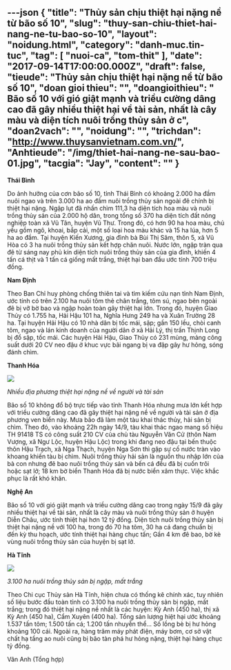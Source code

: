 ---json
{
    "title": "Thủy sản chịu thiệt hại nặng nề từ bão số 10",
    "slug": "thuy-san-chiu-thiet-hai-nang-ne-tu-bao-so-10",
    "layout": "noidung.html",
    "category": "danh-muc.tin-tuc",
    "tag": [
        "nuoi-ca",
        "tom-thit"
    ],
    "date": "2017-09-14T17:00:00.000Z",
    "draft": false,
    "tieude": "Thủy sản chịu thiệt hại nặng nề từ bão số 10",
    "doan gioi thieu": "",
    "doangioithieu": " Bão số 10 với gió giật mạnh và triều cường dâng cao đã gây nhiều thiệt hại về tài sản, nhất là cây màu và diện tích nuôi trồng thủy sản ở c",
    "doan2vach": "",
    "noidung": "",
    "trichdan": "http://www.thuysanvietnam.com.vn/",
    "Anhtieude": "/img/thiet-hai-nang-ne-sau-bao-01.jpg",
    "tacgia": "Jay",
    "__content__": ""
}
---
<p><span style="font-size:14px"><strong>Thái Bình</strong></span></p>

<p><span style="font-size:14px">Do ảnh hưởng của cơn bão s&ocirc;́ 10, tỉnh Thái Bình có khoảng 2.000 ha đầm nu&ocirc;i ngao v&agrave; tr&ecirc;n 3.000 ha ao đầm nu&ocirc;i trồng thủy sản ngo&agrave;i đ&ecirc; ch&iacute;nh bị thiệt hại nặng. Ngập lụt đ&atilde; nhấn ch&igrave;m 111,3 ha diện t&iacute;ch hoa m&agrave;u v&agrave; nu&ocirc;i trồng thủy sản của 2.000 hộ d&acirc;n, trong tổng số 370 ha diện t&iacute;ch đất n&ocirc;ng nghiệp to&agrave;n x&atilde; Vũ T&acirc;n, huy&ecirc;̣n Vũ Thư. Trong đ&oacute;, c&oacute; hơn 90 ha hoa m&agrave;u, chủ yếu gồm ng&ocirc;, khoai, bắp cải, một số loại hoa m&agrave;u kh&aacute;c v&agrave; 15 ha l&uacute;a, hơn 5 ha ao đầm. Tại huy&ecirc;̣n Ki&ecirc;́n Xương, gia đ&igrave;nh b&agrave; B&ugrave;i Thị S&acirc;m, th&ocirc;n 5, x&atilde; Vũ H&ograve;a c&oacute; 3 ha nu&ocirc;i trồng thủy sản kết hợp chăn nu&ocirc;i. Nước lớn, ngập tr&agrave;n qua đ&ecirc; từ s&aacute;ng nay phủ k&iacute;n diện t&iacute;ch nu&ocirc;i trồng thủy sản của gia đ&igrave;nh, khiến 4 tấn c&aacute; thịt v&agrave; 1 tấn c&aacute; giống mất trắng, thiệt hại ban đầu ước t&iacute;nh 700 triệu đồng.</span></p>

<p><span style="font-size:14px"><strong>Nam Định</strong></span></p>

<p><span style="font-size:14px">Theo Ban Chỉ huy ph&ograve;ng chống thi&ecirc;n tai v&agrave; t&igrave;m kiếm cứu nạn tỉnh Nam Định, ước t&iacute;nh c&oacute; tr&ecirc;n 2.100 ha nu&ocirc;i t&ocirc;m thẻ ch&acirc;n trắng, t&ocirc;m s&uacute;, ngao b&ecirc;n ngo&agrave;i đ&ecirc; bị vỡ bờ bao v&agrave; ngập ho&agrave;n to&agrave;n g&acirc;y thiệt hại lớn. Trong đ&oacute;, huyện Giao Thủy c&oacute; 1.755 ha, Hải Hậu 101 ha, Nghĩa Hưng 249 ha v&agrave; Xu&acirc;n Trường 28 ha. Tại huyện Hải Hậu c&oacute; 10 nh&agrave; d&acirc;n bị tốc m&aacute;i, sập; gần 150 lều, ch&ograve;i canh t&ocirc;m, ngao v&agrave; l&aacute;n kinh doanh của người d&acirc;n ở x&atilde; Hải L&yacute;, thị trấn Thịnh Long bị đổ sập, tốc m&aacute;i. C&aacute;c huyện Hải Hậu, Giao Thủy c&oacute; 231 mủng, mảng c&ocirc;ng suất dưới 20 CV neo đậu ở khuc vực b&atilde;i ngang bị va đập g&acirc;y hư hỏng, s&oacute;ng đ&aacute;nh ch&igrave;m.</span></p>

<p><span style="font-size:14px"><strong>Thanh Hóa</strong></span></p>

<p><span style="font-size:14px"><strong><img src="http://www.thuysanvietnam.com.vn/uploads/article2/baiviet/moitruong/thiet-hai-nang-ne-sau-bao-03.jpg" /></strong></span></p>

<p><span style="font-size:14px"><em>Nhiều địa phương&nbsp;thiệt hại nặng nề về người v&agrave; t&agrave;i sản</em></span></p>

<p><span style="font-size:14px">B&atilde;o số 10 kh&ocirc;ng đổ bộ trực tiếp v&agrave;o tỉnh Thanh H&oacute;a nhưng mưa lớn kết hợp với triều cường d&acirc;ng cao đ&atilde; g&acirc;y thiệt hại nặng nề về người v&agrave; t&agrave;i sản ở địa phương ven biển n&agrave;y. Mưa b&atilde;o đ&atilde; l&agrave;m một t&agrave;u khai th&aacute;c thủy, hải sản bị ch&igrave;m. Theo đ&oacute;, v&agrave;o khoảng 22h ng&agrave;y 14/9, t&agrave;u khai th&aacute;c ngao mang số hiệu TH 91418 TS c&oacute; c&ocirc;ng suất 210 CV của chủ t&agrave;u Nguyễn Văn Cử (th&ocirc;n Nam Vượng, x&atilde; Ngư Lộc, huyện Hậu Lộc) trong khi đang neo đậu tại bến thuộc th&ocirc;n Hậu Trạch, x&atilde; Nga Thạch, huyện Nga Sơn th&igrave; gặp sự cố nước tr&agrave;n v&agrave;o khoang khiến t&agrave;u bị ch&igrave;m. Nu&ocirc;i trồng thủy hải sản l&agrave; nguồn thu nhập lớn của b&agrave; con nhưng đ&ecirc; bao nu&ocirc;i trồng thủy sản v&agrave; bến c&aacute; đều đ&atilde; bị cuốn tr&ocirc;i hoặc sạt lở; 18 km bờ biển Thanh H&oacute;a đ&atilde; bị nước biển x&acirc;m thực. Việc khắc phục l&agrave; rất kh&oacute; khăn.</span></p>

<p><span style="font-size:14px"><strong>Ngh&ecirc;̣ An</strong></span></p>

<p><span style="font-size:14px">B&atilde;o số 10 với gi&oacute; giật mạnh v&agrave; triều cường d&acirc;ng cao trong ng&agrave;y 15/9 đ&atilde; g&acirc;y nhiều thiệt hại về t&agrave;i sản, nhất l&agrave; c&acirc;y m&agrave;u v&agrave; nu&ocirc;i trồng thủy sản ở huyện Diễn Ch&acirc;u, ước t&iacute;nh thiệt hại hơn 12 tỷ đồng. Diện t&iacute;ch nu&ocirc;i trồng thủy sản bị thiệt hại nặng nề với 100 ha, trong đ&oacute; 70 ha t&ocirc;m, 30 ha c&aacute; đang chuẩn bị đến kỳ thu hoạch, ước t&iacute;nh thiệt hại h&agrave;ng chục tấn; Gần 4 km đ&ecirc; bao, bờ k&egrave; v&ugrave;ng nu&ocirc;i trồng thủy sản của huy&ecirc;̣n bị sạt lở.</span></p>

<p><span style="font-size:14px"><strong>Hà Tĩnh</strong></span></p>

<p><span style="font-size:14px"><strong><img src="http://www.thuysanvietnam.com.vn/uploads/article2/baiviet/moitruong/thiet-hai-nang-ne-sau-bao-02.jpg" /></strong></span></p>

<p><span style="font-size:14px"><em>3.100 ha nu&ocirc;i tr&ocirc;̀ng thủy sản bị ngập, mất trắng&nbsp;</em></span></p>

<p><span style="font-size:14px">Theo Chi cục Thủy sản Hà Tĩnh, hiện chưa c&oacute; thống k&ecirc; ch&iacute;nh x&aacute;c, tuy nhi&ecirc;n số liệu bước đầu to&agrave;n tỉnh c&oacute; 3.100 ha nu&ocirc;i tr&ocirc;̀ng thủy sản bị ngập, mất trắng; trong đ&oacute; thiệt hại nặng nề nhất l&agrave; c&aacute;c huyện: Kỳ Anh (450 ha), thị x&atilde; Kỳ Anh (450 ha), Cẩm Xuy&ecirc;n (400 ha). Tổng sản lượng hiệt hại ước khoảng 1.537 tấn t&ocirc;m; 1.500 tấn c&aacute;; 1.200 tấn nhuyễn thể... Số lồng b&egrave; bị hư hỏng khoảng 100 c&aacute;i. Ngo&agrave;i ra, h&agrave;ng trăm m&aacute;y ph&aacute;t điện, m&aacute;y bơm, cơ sở vật chất hạ tầng ao nu&ocirc;i cũng bị b&atilde;o t&agrave;n ph&aacute; hư hỏng nặng, thiệt hại h&agrave;ng chục tỷ đồng.</span></p>

<p><span style="font-size:14px">V&acirc;n Anh (Tổng hợp)</span></p>
